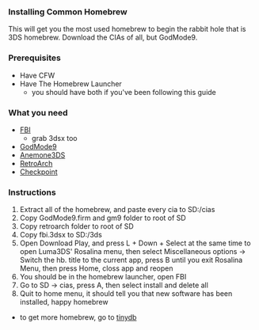 ### Installing Common Homebrew
This will get you the most used homebrew to begin the rabbit hole that is 3DS homebrew. Download the CIAs of all, but GodMode9.

### Prerequisites
- Have CFW
- Have The Homebrew Launcher
  - you should have both if you've been following this guide
  
### What you need
- [FBI](https://github.com/Steveice10/FBI/releases)
  - grab 3dsx too
- [GodMode9](https://github.com/d0k3/GodMode9/releases)
- [Anemone3DS](https://github.com/astronautlevel2/Anemone3DS/releases)
- [RetroArch](https://buildbot.libretro.com/stable/1.8.1/nintendo/3ds/RetroArch_cia.7z)
- [Checkpoint](https://github.com/FlagBrew/Checkpoint/releases)

### Instructions
1. Extract all of the homebrew, and paste every cia to SD:/cias
2. Copy GodMode9.firm and gm9 folder to root of SD
3. Copy retroarch folder to root of SD
4. Copy fbi.3dsx to SD:/3ds
4. Open Download Play, and press L + Down + Select at the same time to open Luma3DS' Rosalina menu, then select Miscellaneous options -> Switch the hb. title to the current app, press B until you exit Rosalina Menu, then press Home, closs app and reopen
5. You should be in the homebrew launcher, open FBI
6. Go to SD -> cias, press A, then select install and delete all
7. Quit to home menu, it should tell you that new software has been installed, happy homebrew
  - to get more homebrew, go to [tinydb](https://tinydb.eiphax.tech)

